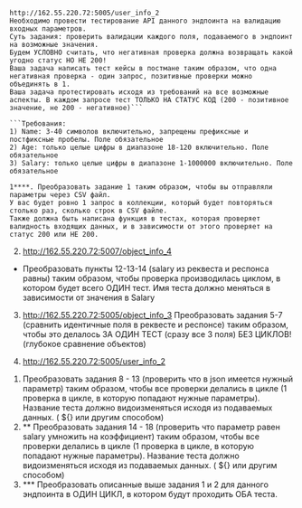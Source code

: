 ```1. (ОБЯЗАТЕЛЬНОЕ И ВАЖНЕЙШЕЕ ЗАДАНИЕ) 
http://162.55.220.72:5005/user_info_2
Необходимо провести тестирование API данного эндпоинта на валидацию входных параметров.
Суть задания: проверить валидации каждого поля, подаваемого в эндпоинт на возможные значения. 
Будем УСЛОВНО считать, что негативная проверка должна возвращать какой угодно статус НО НЕ 200! 
Ваша задача написать тест кейсы в постмане таким образом, что одна негативная проверка - один запрос, позитивные проверки можно объединять в 1. 
Ваша задача протестировать исходя из требований на все возможные аспекты. В каждом запросе тест ТОЛЬКО НА СТАТУС КОД (200 - позитивное значение, не 200 - негативное)```

```Требования:
1) Name: 3-40 символов включительно, запрещены префиксные и постфиксные пробелы. Поле обязательное
2) Age: только целые цифры в диапазоне 18-120 включительно. Поле обязательное
3) Salary: только целые цифры в диапазоне 1-1000000 включительно. Поле обязательное
```
```
1****. Преобразовать задание 1 таким образом, чтобы вы отправляли параметры через CSV файл. 
У вас будет ровно 1 запрос в коллекции, который будет повторяться столько раз, сколько строк в CSV файле. 
Также должна быть написана функция в тестах, которая проверяет валидность входящих данных, и в зависимости от этого проверяет на статус 200 или НЕ 200.
```
2. http://162.55.220.72:5007/object_info_4
* Преобразовать пункты 12-13-14 (salary из реквеста и респонса равны) таким образом, чтобы проверка производилась циклом, в котором будет всего ОДИН тест. Имя теста должно меняться в зависимости от значения в Salary

3. http://162.55.220.72:5005/object_info_3
 Преобразовать задания 5-7 (сравнить идентичные поля в реквесте и респонсе) таким образом, чтобы это делалось ЗА ОДИН ТЕСТ (сразу все 3 поля) БЕЗ ЦИКЛОВ! (глубокое сравнение объектов)

4. http://162.55.220.72:5005/user_info_2
1)  Преобразовать задания 8 - 13 (проверить что в json имеется нужный параметр) таким образом, чтобы все проверки делались в цикле (1 проверка в цикле, в которую попадают нужные параметры). Название теста должно видоизменяться исходя из подаваемых данных. ( ${}  или другим способом)
2) ** Преобразовать задания 14 - 18 (проверить что параметр равен salary умножить на коэффициент) таким образом, чтобы все проверки делались в цикле (1 проверка в цикле, в которую попадают нужные параметры). Название теста должно видоизменяться исходя из подаваемых данных. ( ${}  или другим способом)
3) *** Преобразовать описанные выше задания 1 и 2 для данного эндпоинта в ОДИН ЦИКЛ, в котором будут проходить ОБА теста.
